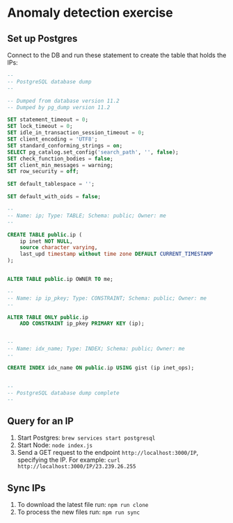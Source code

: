 # Anomaly detection exercise

## Set up Postgres
Connect to the DB and run these statement to create the table that holds the IPs:

```sql
--
-- PostgreSQL database dump
--

-- Dumped from database version 11.2
-- Dumped by pg_dump version 11.2

SET statement_timeout = 0;
SET lock_timeout = 0;
SET idle_in_transaction_session_timeout = 0;
SET client_encoding = 'UTF8';
SET standard_conforming_strings = on;
SELECT pg_catalog.set_config('search_path', '', false);
SET check_function_bodies = false;
SET client_min_messages = warning;
SET row_security = off;

SET default_tablespace = '';

SET default_with_oids = false;

--
-- Name: ip; Type: TABLE; Schema: public; Owner: me
--

CREATE TABLE public.ip (
    ip inet NOT NULL,
    source character varying,
    last_upd timestamp without time zone DEFAULT CURRENT_TIMESTAMP
);


ALTER TABLE public.ip OWNER TO me;

--
-- Name: ip ip_pkey; Type: CONSTRAINT; Schema: public; Owner: me
--

ALTER TABLE ONLY public.ip
    ADD CONSTRAINT ip_pkey PRIMARY KEY (ip);


--
-- Name: idx_name; Type: INDEX; Schema: public; Owner: me
--

CREATE INDEX idx_name ON public.ip USING gist (ip inet_ops);


--
-- PostgreSQL database dump complete
--
```

## Query for an IP
1. Start Postgres: `brew services start postgresql`
2. Start Node: `node index.js`
3. Send a GET request to the endpoint `http://localhost:3000/IP`, specifying the IP. For example: `curl http://localhost:3000/IP/23.239.26.255`

## Sync IPs
1. To download the latest file run: `npm run clone`
2. To process the new files run: `npm run sync`
